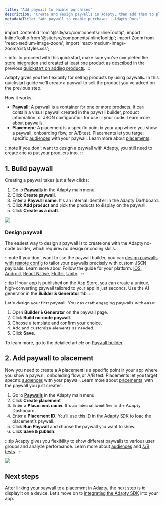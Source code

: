 ```yaml
---
title: "Add paywall to enable purchases"
description: "Create and design paywalls in Adapty, then add them to placements to show specific audiences targeted storefronts."
metadataTitle: "Add paywall to enable purchases | Adapty Docs"
---
```


import Contentid from '@site/src/components/InlineTooltip';
import InlineTooltip from '@site/src/components/InlineTooltip';
import Zoom from 'react-medium-image-zoom';
import 'react-medium-image-zoom/dist/styles.css';


:::info
To proceed with this quickstart, make sure you’ve completed the [store integration](integrate-payments.md) and created at least one product as described in the previous [quickstart on adding products](quickstart-products.md).
:::

Adapty gives you the flexibility for selling products by using paywalls. In this quickstart guide we'll create a paywall to sell the product you've added on the previous step.

How it works:
- **Paywall**: A paywall is a container for one or more products. It can contain a visual paywall created in the paywall builder, product information, or JSON configuration for use in your code. Learn more about [paywalls](paywalls.md).
- **Placement**: A placement is a specific point in your app where you show a paywall, onboarding flow, or A/B test. Placements let you target specific [audiences](audience.md) with your paywall. Learn more about [placements](placements.md).

:::note
If you don't want to design a paywall with Adapty, you still need to create one to put your products into.
:::

## 1. Build paywall

Creating a paywall takes just a few clicks:

1. Go to [**Paywalls**](https://app.adapty.io/paywalls) in the Adapty main menu.
2. Click **Create paywall**.
3. Enter a **Paywall name**. It's an internal identifier in the Adapty Dashboard.
4. Click **Add product** and pick the products to display on the paywall.
5. Click **Create as a draft**.

<Zoom>
  <img src={require('./img/quickstart-paywall.gif').default}
  style={{
    border: '1px solid #727272', /* border width and color */
    width: '700px', /* image width */
    display: 'block', /* for alignment */
    margin: '0 auto' /* center alignment */
  }}
/>
</Zoom>

### Design paywall

The easiest way to design a paywall is to create one with the Adapty no-code builder, which requires no design or coding skills.

:::note
If you don't want to use the paywall builder, you can [design paywalls with remote config](customize-paywall-with-remote-config.md) to tailor your paywalls precisely with custom JSON payloads. Learn more about <InlineTooltip tooltip="implementing paywalls manually">Follow the guide for your platform: [iOS](ios-implement-paywalls-manually.md), [Android](android-implement-paywalls-manually.md), [React Native](react-native-implement-paywalls-manually.md), [Flutter](flutter-implement-paywalls-manually.md), [Unity](unity-implement-paywalls-manually.md).</InlineTooltip>.
:::

:::tip
If your app is published on the App Store, you can create a unique, high-converting paywall tailored to your app in just seconds. Use the AI generator in the **Builder & Generator** tab.
:::

Let's design your first paywall. You can craft engaging paywalls with ease:

1. Open **Builder & Generator** on the paywall page.
2. Click **Build no-code paywall**.
3. Choose a template and confirm your choice.
4. Add and customize elements as needed.
5. Click **Save**.

To learn more, go to the detailed article on [Paywall builder](adapty-paywall-builder.md#paywall-elements).


## 2. Add paywall to placement

Now you need to create a <InlineTooltip tooltip="placement">A placement is a specific point in your app where you show a paywall, onboarding flow, or A/B test. Placements let you target specific [audiences](audience.md) with your paywall. Learn more about [placements](placements.md).</InlineTooltip> with the paywall you just created:
1. Go to [**Paywalls**](https://app.adapty.io/placements/paywalls) in the Adapty main menu.
2. Click **Create placement**.
3. Enter a **Placement name**. It's an internal identifier in the Adapty Dashboard.
4. Enter a **Placement ID**. You’ll use this ID in the Adapty SDK to load the placement’s paywall.
5. Click **Run Paywall** and choose the paywall you want to show.
6. Click **Save & publish**.

:::tip
Adapty gives you flexibility to show different paywalls to various user groups and analyze performance. Learn more about [audiences](audience.md) and [A/B tests](ab-tests.md).
:::


<Zoom>
  <img src={require('./img/add-placement.gif').default}
  style={{
    border: '1px solid #727272', /* border width and color */
    width: '700px', /* image width */
    display: 'block', /* for alignment */
    margin: '0 auto' /* center alignment */
  }}
/>
</Zoom>


## Next steps

After linking your paywall to a placement in Adapty, the next step is to display it on a device. Let’s move on to [integrating the Adapty SDK](quickstart-sdk.md) into your app.